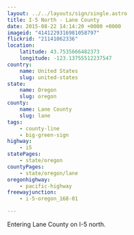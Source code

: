 ```yaml
---
layout: ../../layouts/sign/single.astro
title: I-5 North - Lane County
date: 2015-08-22 14:14:20 +0000 +0000
imageid: "4141229316981058797"
flickrid: "21141062336"
location:
    latitude: 43.7535666482373
    longitude: -123.13755512237547
country:
    name: United States
    slug: united-states
state:
    name: Oregon
    slug: oregon
county:
    name: Lane County
    slug: lane
tags:
    - county-line
    - big-green-sign
highway:
    - i5
statePages:
    - state/oregon
countyPages:
    - state/oregon/lane
oregonhighway:
    - pacific-highway
freewayjunction:
    - i-5-oregon_168-01

---
```

Entering Lane County on I-5 north.